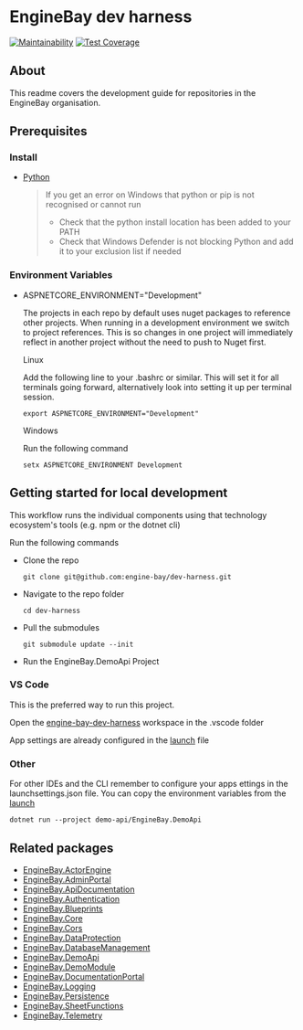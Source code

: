 # EngineBay dev harness

[![Maintainability](https://api.codeclimate.com/v1/badges/0dd1667750eed82bf5e9/maintainability)](https://codeclimate.com/github/engine-bay/engine-bay-ce/maintainability)
[![Test Coverage](https://api.codeclimate.com/v1/badges/0dd1667750eed82bf5e9/test_coverage)](https://codeclimate.com/github/engine-bay/engine-bay-ce/test_coverage)

## About

This readme covers the development guide for repositories in the EngineBay organisation.

## Prerequisites

### Install

- [Python](https://www.python.org/)
  > If you get an error on Windows that python or pip is not recognised or cannot run
  >
  > - Check that the python install location has been added to your PATH
  > - Check that Windows Defender is not blocking Python and add it to your exclusion list if needed

### Environment Variables

- ASPNETCORE_ENVIRONMENT="Development"

  The projects in each repo by default uses nuget packages to reference other projects. When running in a development environment we switch to project references. This is so changes in one project will immediately reflect in another project without the need to push to Nuget first.

  Linux

  Add the following line to your .bashrc or similar. This will set it for all terminals going forward, alternatively look into setting it up per terminal session.

  ```
  export ASPNETCORE_ENVIRONMENT="Development"
  ```

  Windows

  Run the following command

  ```
  setx ASPNETCORE_ENVIRONMENT Development
  ```

## Getting started for local development

This workflow runs the individual components using that technology ecosystem's tools (e.g. npm or the dotnet cli)

Run the following commands

- Clone the repo

  ```
  git clone git@github.com:engine-bay/dev-harness.git
  ```

- Navigate to the repo folder

  ```
  cd dev-harness
  ```

- Pull the submodules

  ```
  git submodule update --init
  ```

- Run the EngineBay.DemoApi Project

### VS Code

This is the preferred way to run this project.

Open the [engine-bay-dev-harness](.vscode/engine-bay-dev-harness.code-workspace) workspace in the .vscode folder

App settings are already configured in the [launch](.vscode/launch.json) file

### Other

For other IDEs and the CLI remember to configure your apps ettings in the launchsettings.json file. You can copy the environment variables from the [launch](.vscode/launch.json)

```
dotnet run --project demo-api/EngineBay.DemoApi
```

## Related packages

- [EngineBay.ActorEngine](https://github.com/engine-bay/actor-engine)
- [EngineBay.AdminPortal](https://github.com/engine-bay/admin-portal)
- [EngineBay.ApiDocumentation](https://github.com/engine-bay/api-documentation)
- [EngineBay.Authentication](https://github.com/engine-bay/authentication)
- [EngineBay.Blueprints](https://github.com/engine-bay/blueprints)
- [EngineBay.Core](https://github.com/engine-bay/core)
- [EngineBay.Cors](https://github.com/engine-bay/cors)
- [EngineBay.DataProtection](https://github.com/engine-bay/data-protection)
- [EngineBay.DatabaseManagement](https://github.com/engine-bay/database-management)
- [EngineBay.DemoApi](https://github.com/engine-bay/demo-api)
- [EngineBay.DemoModule](https://github.com/engine-bay/demo-module)
- [EngineBay.DocumentationPortal](https://github.com/engine-bay/documentation-portal)
- [EngineBay.Logging](https://github.com/engine-bay/logging)
- [EngineBay.Persistence](https://github.com/engine-bay/persistence)
- [EngineBay.SheetFunctions](https://github.com/engine-bay/sheet-functions)
- [EngineBay.Telemetry](https://github.com/engine-bay/telemetry)
